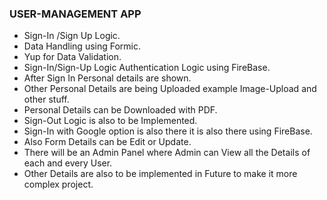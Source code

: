 ### USER-MANAGEMENT APP

- Sign-In /Sign Up Logic.
- Data Handling using Formic.
- Yup for Data Validation.
- Sign-In/Sign-Up Logic Authentication Logic using FireBase.
- After Sign In Personal details are shown.
- Other Personal Details are being Uploaded example Image-Upload and other stuff.
- Personal Details can be Downloaded with PDF.
- Sign-Out Logic is also to be Implemented.
- Sign-In with Google option is also there it is also there using FireBase.
- Also Form Details can be Edit or Update.
- There will be an Admin Panel where Admin can View all the Details of each and every User. 
- Other Details are also to be implemented in Future to make it more complex project.
